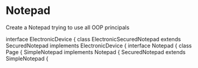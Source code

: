 # Notepad
Create a Notepad trying to use all OOP principals

interface ElectronicDevice {
class ElectronicSecuredNotepad extends SecuredNotepad implements ElectronicDevice {
interface Notepad {
class Page {
SimpleNotepad implements Notepad {
SecuredNotepad extends SimpleNotepad {
